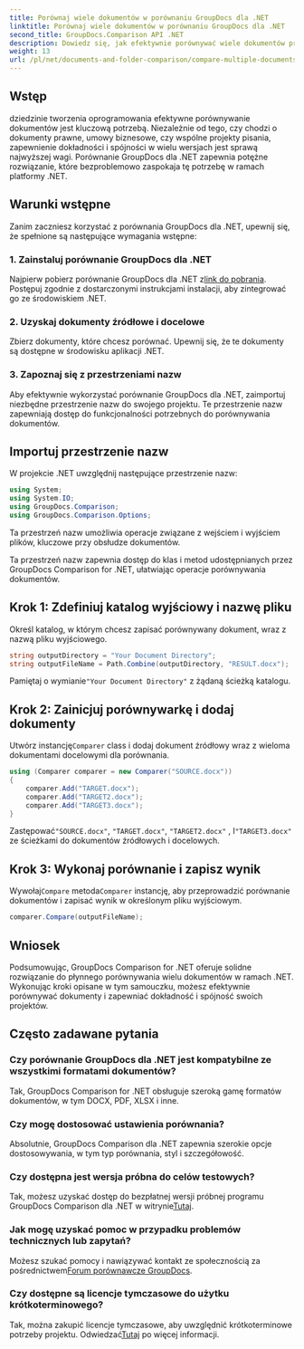 ```yaml
---
title: Porównaj wiele dokumentów w porównaniu GroupDocs dla .NET
linktitle: Porównaj wiele dokumentów w porównaniu GroupDocs dla .NET
second_title: GroupDocs.Comparison API .NET
description: Dowiedz się, jak efektywnie porównywać wiele dokumentów przy użyciu narzędzia GroupDocs Comparison for .NET. Postępuj zgodnie z naszym przewodnikiem krok po kroku, aby zapewnić bezproblemową integrację.
weight: 13
url: /pl/net/documents-and-folder-comparison/compare-multiple-documents-dotnet/
---
```

## Wstęp
dziedzinie tworzenia oprogramowania efektywne porównywanie dokumentów jest kluczową potrzebą. Niezależnie od tego, czy chodzi o dokumenty prawne, umowy biznesowe, czy wspólne projekty pisania, zapewnienie dokładności i spójności w wielu wersjach jest sprawą najwyższej wagi. Porównanie GroupDocs dla .NET zapewnia potężne rozwiązanie, które bezproblemowo zaspokaja tę potrzebę w ramach platformy .NET.
## Warunki wstępne
Zanim zaczniesz korzystać z porównania GroupDocs dla .NET, upewnij się, że spełnione są następujące wymagania wstępne:
### 1. Zainstaluj porównanie GroupDocs dla .NET
 Najpierw pobierz porównanie GroupDocs dla .NET z[link do pobrania](https://releases.groupdocs.com/comparison/net/). Postępuj zgodnie z dostarczonymi instrukcjami instalacji, aby zintegrować go ze środowiskiem .NET.
### 2. Uzyskaj dokumenty źródłowe i docelowe
Zbierz dokumenty, które chcesz porównać. Upewnij się, że te dokumenty są dostępne w środowisku aplikacji .NET.
### 3. Zapoznaj się z przestrzeniami nazw
Aby efektywnie wykorzystać porównanie GroupDocs dla .NET, zaimportuj niezbędne przestrzenie nazw do swojego projektu. Te przestrzenie nazw zapewniają dostęp do funkcjonalności potrzebnych do porównywania dokumentów.

## Importuj przestrzenie nazw
W projekcie .NET uwzględnij następujące przestrzenie nazw:

```csharp
using System;
using System.IO;
using GroupDocs.Comparison;
using GroupDocs.Comparison.Options;
```
Ta przestrzeń nazw umożliwia operacje związane z wejściem i wyjściem plików, kluczowe przy obsłudze dokumentów.

Ta przestrzeń nazw zapewnia dostęp do klas i metod udostępnianych przez GroupDocs Comparison for .NET, ułatwiając operacje porównywania dokumentów.
## Krok 1: Zdefiniuj katalog wyjściowy i nazwę pliku
Określ katalog, w którym chcesz zapisać porównywany dokument, wraz z nazwą pliku wyjściowego.
```csharp
string outputDirectory = "Your Document Directory";
string outputFileName = Path.Combine(outputDirectory, "RESULT.docx");
```
 Pamiętaj o wymianie`"Your Document Directory"` z żądaną ścieżką katalogu.
## Krok 2: Zainicjuj porównywarkę i dodaj dokumenty
 Utwórz instancję`Comparer` class i dodaj dokument źródłowy wraz z wieloma dokumentami docelowymi dla porównania.
```csharp
using (Comparer comparer = new Comparer("SOURCE.docx"))
{
    comparer.Add("TARGET.docx");
    comparer.Add("TARGET2.docx");
    comparer.Add("TARGET3.docx");
}
```
 Zastępować`"SOURCE.docx"`, `"TARGET.docx"`, `"TARGET2.docx"` , I`"TARGET3.docx"` ze ścieżkami do dokumentów źródłowych i docelowych.
## Krok 3: Wykonaj porównanie i zapisz wynik
 Wywołaj`Compare` metoda`Comparer` instancję, aby przeprowadzić porównanie dokumentów i zapisać wynik w określonym pliku wyjściowym.
```csharp
comparer.Compare(outputFileName);
```

## Wniosek
Podsumowując, GroupDocs Comparison for .NET oferuje solidne rozwiązanie do płynnego porównywania wielu dokumentów w ramach .NET. Wykonując kroki opisane w tym samouczku, możesz efektywnie porównywać dokumenty i zapewniać dokładność i spójność swoich projektów.
## Często zadawane pytania
### Czy porównanie GroupDocs dla .NET jest kompatybilne ze wszystkimi formatami dokumentów?
Tak, GroupDocs Comparison for .NET obsługuje szeroką gamę formatów dokumentów, w tym DOCX, PDF, XLSX i inne.
### Czy mogę dostosować ustawienia porównania?
Absolutnie, GroupDocs Comparison dla .NET zapewnia szerokie opcje dostosowywania, w tym typ porównania, styl i szczegółowość.
### Czy dostępna jest wersja próbna do celów testowych?
 Tak, możesz uzyskać dostęp do bezpłatnej wersji próbnej programu GroupDocs Comparison dla .NET w witrynie[Tutaj](https://releases.groupdocs.com/).
### Jak mogę uzyskać pomoc w przypadku problemów technicznych lub zapytań?
 Możesz szukać pomocy i nawiązywać kontakt ze społecznością za pośrednictwem[Forum porównawcze GroupDocs](https://forum.groupdocs.com/c/comparison/12).
### Czy dostępne są licencje tymczasowe do użytku krótkoterminowego?
Tak, można zakupić licencje tymczasowe, aby uwzględnić krótkoterminowe potrzeby projektu. Odwiedzać[Tutaj](https://purchase.groupdocs.com/temporary-license/) po więcej informacji.